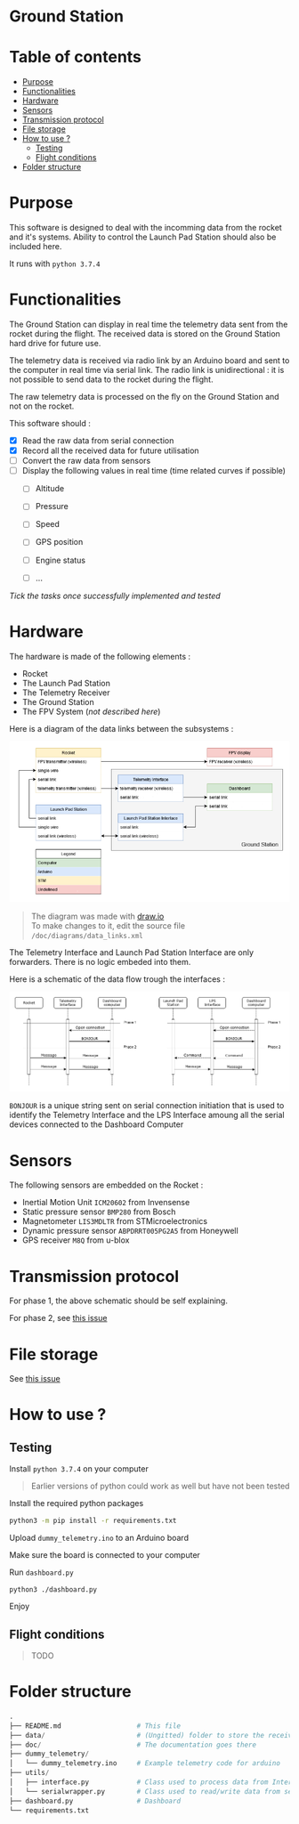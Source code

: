 # Ground Station <!-- omit in toc -->


# Table of contents <!-- omit in toc -->
- [Purpose](#purpose)
- [Functionalities](#functionalities)
- [Hardware](#hardware)
- [Sensors](#sensors)
- [Transmission protocol](#transmission-protocol)
- [File storage](#file-storage)
- [How to use ?](#how-to-use-)
  - [Testing](#testing)
  - [Flight conditions](#flight-conditions)
- [Folder structure](#folder-structure)


# Purpose

This software is designed to deal with the incomming data from the rocket and it's systems. Ability to control the Launch Pad Station should also be included here.

It runs with `python 3.7.4`


# Functionalities

The Ground Station can display in real time the telemetry data sent from the rocket during the flight. The received data is stored on the Ground Station hard drive for future use.

The telemetry data is received via radio link by an Arduino board and sent to the computer in real time via serial link. The radio link is unidirectional : it is not possible to send data to the rocket during the flight.

The raw telemetry data is processed on the fly on the Ground Station and not on the rocket.

This software should :

* [x] Read the raw data from serial connection
* [x] Record all the received data for future utilisation
* [ ] Convert the raw data from sensors
* [ ] Display the following values in real time (time related curves if possible)
  * [ ] Altitude
  * [ ] Pressure
  * [ ] Speed
  * [ ] GPS position
  * [ ] Engine status
  * [ ] ...


*Tick the tasks once successfully implemented and tested*


# Hardware

The hardware is made of the following elements :
  * Rocket
  * The Launch Pad Station
  * The Telemetry Receiver 
  * The Ground Station
  * The FPV System (*not described here*)


Here is a diagram of the data links between the subsystems :

![data_link](/doc/diagrams/data_links.png)


>The diagram was made with [draw.io](https://www.draw.io)<br>
>To make changes to it, edit the source file `/doc/diagrams/data_links.xml`


The Telemetry Interface and Launch Pad Station Interface are only forwarders. There is no logic embeded into them.

Here is a schematic of the data flow trough the interfaces :

![telemetry_link](/doc/diagrams/interface_link.png)

`BONJOUR` is a unique string sent on serial connection initiation that is used to identify the Telemetry Interface and the LPS Interface amoung all the serial devices connected to the Dashboard Computer


# Sensors

The following sensors are embedded on the Rocket :
  * Inertial Motion Unit `ICM20602` from Invensense
  * Static pressure sensor `BMP280` from Bosch
  * Magnetometer `LIS3MDLTR` from STMicroelectronics
  * Dynamic pressure sensor `ABPDRRT005PG2A5` from Honeywell
  * GPS receiver `M8Q` from u-blox


# Transmission protocol

For phase 1, the above schematic should be self explaining.

For phase 2, see [this issue](https://github.com/aesirkth/GroundStation/issues/4)


# File storage

See [this issue](https://github.com/aesirkth/GroundStation/issues/4)


# How to use ?


## Testing

Install `python 3.7.4` on your computer

> Earlier versions of python could work as well but have not been tested

Install the required python packages

```sh
python3 -m pip install -r requirements.txt
```

Upload `dummy_telemetry.ino` to an Arduino board

Make sure the board is connected to your computer

Run `dashboard.py`

```
python3 ./dashboard.py
```

Enjoy


## Flight conditions

>TODO


# Folder structure

``` py
.
├── README.md                   # This file
├── data/                       # (Ungitted) folder to store the received telemetry
├── doc/                        # The documentation goes there
├── dummy_telemetry/
│   └── dummy_telemetry.ino     # Example telemetry code for arduino
├── utils/
│   ├── interface.py            # Class used to process data from Interface devices
│   └── serialwrapper.py        # Class used to read/write data from serial link
├── dashboard.py                # Dashboard
└── requirements.txt
```